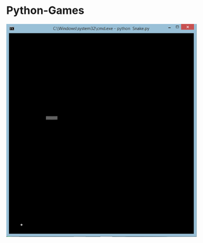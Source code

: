# Python-Games
![](https://github.com/GaneshKumarKhilji/Python-Games/blob/master/Snakegame.png?raw=true)
